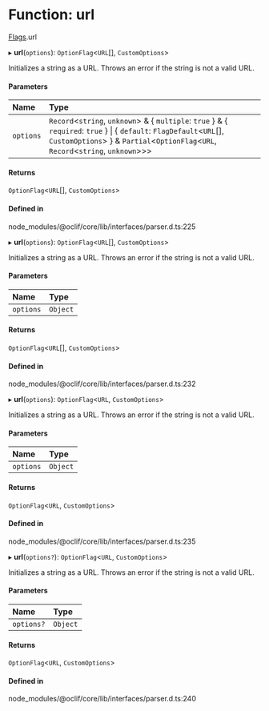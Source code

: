 # Function: url

[Flags](../modules/Flags.md).url

▸ **url**(`options`): `OptionFlag`<`URL`[], `CustomOptions`\>

Initializes a string as a URL. Throws an error
if the string is not a valid URL.

#### Parameters

| Name | Type |
| :------ | :------ |
| `options` | `Record`<`string`, `unknown`\> & { `multiple`: ``true``  } & { `required`: ``true``  } \| { `default`: `FlagDefault`<`URL`[], `CustomOptions`\>  } & `Partial`<`OptionFlag`<`URL`, `Record`<`string`, `unknown`\>\>\> |

#### Returns

`OptionFlag`<`URL`[], `CustomOptions`\>

#### Defined in

node_modules/@oclif/core/lib/interfaces/parser.d.ts:225

▸ **url**(`options`): `OptionFlag`<`URL`[], `CustomOptions`\>

Initializes a string as a URL. Throws an error
if the string is not a valid URL.

#### Parameters

| Name | Type |
| :------ | :------ |
| `options` | `Object` |

#### Returns

`OptionFlag`<`URL`[], `CustomOptions`\>

#### Defined in

node_modules/@oclif/core/lib/interfaces/parser.d.ts:232

▸ **url**(`options`): `OptionFlag`<`URL`, `CustomOptions`\>

Initializes a string as a URL. Throws an error
if the string is not a valid URL.

#### Parameters

| Name | Type |
| :------ | :------ |
| `options` | `Object` |

#### Returns

`OptionFlag`<`URL`, `CustomOptions`\>

#### Defined in

node_modules/@oclif/core/lib/interfaces/parser.d.ts:235

▸ **url**(`options?`): `OptionFlag`<`URL`, `CustomOptions`\>

Initializes a string as a URL. Throws an error
if the string is not a valid URL.

#### Parameters

| Name | Type |
| :------ | :------ |
| `options?` | `Object` |

#### Returns

`OptionFlag`<`URL`, `CustomOptions`\>

#### Defined in

node_modules/@oclif/core/lib/interfaces/parser.d.ts:240
